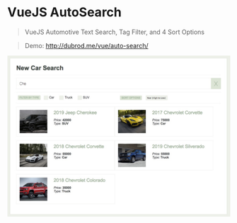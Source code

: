 # VueJS AutoSearch

> VueJS Automotive Text Search, Tag Filter, and 4 Sort Options

> Demo: http://dubrod.me/vue/auto-search/

![screen](screen-grab.jpeg)
